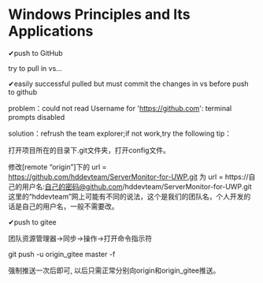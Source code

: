 ﻿# Windows Principles and Its Applications

✔push to GitHub

try to pull in vs...

✔easily successful pulled 
but must commit the changes in vs before push to github


problem：could not read Username for 'https://github.com': terminal prompts disabled

solution：refrush the team explorer;if not work,try the following tip：

打开项目所在的目录下.git文件夹，打开config文件。

修改[remote “origin”]下的
url = https://github.com/hddevteam/ServerMonitor-for-UWP.git
为
url = https://自己的用户名:自己的密码@github.com/hddevteam/ServerMonitor-for-UWP.git
这里的“hddevteam”网上可能有不同的说法，这个是我们的团队名，个人开发的话是自己的用户名，一般不需要改。




✔push to gitee

团队资源管理器->同步->操作->打开命令指示符

git push -u origin_gitee master -f

强制推送一次后即可,
以后只需正常分别向origin和origin_gitee推送。
